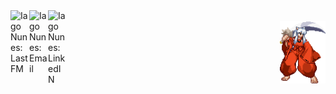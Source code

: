 <a href="https://www.last.fm/user/hdcnx">
  <img align="left" alt="Iago Nunes: LastFM" width="30px" src="https://github.com/neilorangepeel/Free-Social-Icons/blob/master/Flat/PNG/LastFM.png" />
</a>
<a href="mailto:iagodcn@gmail.com">
  <img align="left" alt="Iago Nunes: Email" width="30px" src="https://github.com/neilorangepeel/Free-Social-Icons/blob/master/Flat/PNG/Mail.png" />
</a>
<a href="https://www.linkedin.com/in/nunesiago/">
  <img align="left" alt="Iago Nunes: LinkedIN" width="30px" src="https://github.com/neilorangepeel/Free-Social-Icons/blob/master/Flat/PNG/LinkedIN.png" />
</a>
<br />
<div align="right">
<a target="_blank">
    <img width="73" height="100" frameBorder="0" src="https://github.com/iagocnunes/iagocnunes/blob/main/giphy.gif" alt="See ya!">
</a>
</div>
